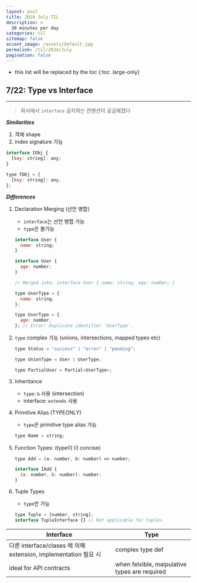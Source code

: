 ```yaml
---
layout: post
title: 2024 July TIL
description: >
  30 minutes per day
categories: til
sitemap: false
accent_image: /assets/default.jpg
permalink: /til/2024/July
pagination: false
---
```


- this list will be replaced by the toc
  {:toc .large-only}

## 7/22: Type vs Interface

---

> 회사에서 `interface` 금지하는 컨벤션이 궁금해졌다

**_Similarities_**

1. 객체 shape
2. index signature 가능

```js
interface IObj {
  [key: string]: any;
}

type TObj = {
  [key: string]: any,
};
```

**_Differences_**

1. Declaration Merging (선언 병합)

   - `interface`는 선언 병합 가능
   - `type`은 불가능

   ```js
   interface User {
     name: string;
   }

   interface User {
     age: number;
   }

   // Merged into: interface User { name: string; age: number; }

   type UserType = {
     name: string,
   };

   type UserType = {
     age: number,
   }; // Error: Duplicate identifier 'UserType'.
   ```

2. `type` complex 가능 (unions, intersections, mapped types etc)

   ```js
   type Status = "success" | "error" | "pending";

   type UnionType = User | UserType;

   type PartialUser = Partial<UserType>;
   ```

3. Inheritance

   - `type`: `&` 사용 (intersection)
   - interface: `extends` 사용

4. Primitive Alias (TYPEONLY)

   - `type`은 primitive type alias 가능

   ```js
   type Name = string;
   ```

5. Function Types: (type이 더 concise)

   ```js
   type Add = (a: number, b: number) => number;

   interface IAdd {
     (a: number, b: number): number;
   }
   ```

6. Tuple Types

   - `type`만 가능

   ```js
   type Tuple = [number, string];
   interface TupleInterface {} // Not applicable for tuples.
   ```

| Interface                                                       | Type                                          |
| --------------------------------------------------------------- | --------------------------------------------- |
| 다른 interface/clases 에 의해 extension, implementation 필요 시 | complex type def                              |
| ideal for API contracts                                         | when felxible, maipulative types are required |
